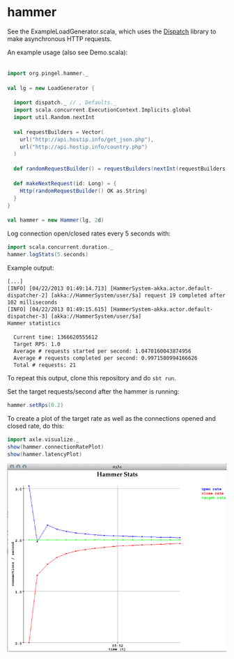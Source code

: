 hammer
======

See the ExampleLoadGenerator.scala, which uses the
[Dispatch](http://dispatch.databinder.net/Dispatch.html) library to make asynchronous
HTTP requests.

An example usage (also see Demo.scala):

```scala

import org.pingel.hammer._

val lg = new LoadGenerator {

  import dispatch._ // , Defaults._
  import scala.concurrent.ExecutionContext.Implicits.global
  import util.Random.nextInt

  val requestBuilders = Vector(
    url("http://api.hostip.info/get_json.php"),
    url("http://api.hostip.info/country.php")
  )

  def randomRequestBuilder() = requestBuilders(nextInt(requestBuilders.size))

  def makeNextRequest(id: Long) = {
    Http(randomRequestBuilder() OK as.String)
  }
}

val hammer = new Hammer(lg, 2d)
```

Log connection open/closed rates every 5 seconds with:

```scala
import scala.concurrent.duration._
hammer.logStats(5.seconds)
```

Example output:

```
[...]
[INFO] [04/22/2013 01:49:14.713] [HammerSystem-akka.actor.default-dispatcher-2] [akka://HammerSystem/user/$a] request 19 completed after 102 milliseconds
[INFO] [04/22/2013 01:49:15.615] [HammerSystem-akka.actor.default-dispatcher-3] [akka://HammerSystem/user/$a] 
Hammer statistics

  Current time: 1366620555612
  Target RPS: 1.0
  Average # requests started per second: 1.0470160043874956
  Average # requests completed per second: 0.9971580994166626
  Total # requests: 21
```

To repeat this output, clone this repository and do `sbt run`.

Set the target requests/second after the hammer is running:

```scala
hammer.setRps(0.2)
```

To create a plot of the target rate as well as the connections
opened and closed rate, do this:

```scala
import axle.visualize._
show(hammer.connectionRatePlot)
show(hammer.latencyPlot)
```

![hammervis](./doc/image/hammer.png)

